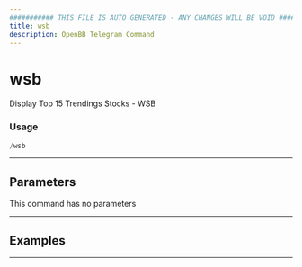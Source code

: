 ```yaml
---
########### THIS FILE IS AUTO GENERATED - ANY CHANGES WILL BE VOID ###########
title: wsb
description: OpenBB Telegram Command
---
```


# wsb

Display Top 15 Trendings Stocks - WSB

### Usage

```python wordwrap
/wsb
```

---

## Parameters

This command has no parameters



---

## Examples


---
